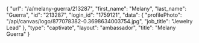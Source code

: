 {
    "url": "\/a\/melany-guerra\/213287",
    "first_name": "Melany",
    "last_name": "Guerra",
    "id": "213287",
    "login_id": "1759121",
    "data": {
        "profilePhoto": "\/api\/canvas\/logo\/877078382-0.3698634003754.jpg",
        "job_title": "Jewelry Lead"
    },
    "type": "captivate",
    "layout": "ambassador",
    "title": "Melany Guerra"
}
